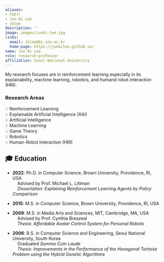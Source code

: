 ```yaml
---
aliases:
- 이준기
- Jun Ki Lee
- jklee
description: ''
image: images/junki-lee.jpg
links:
  email: jklee@bi.snu.ac.kr
  home-page: https://junkilee.github.io/
name: Jun Ki Lee
role: research-professor
affiliation: Seoul National University
---
```


My research focuses are in reinforcement learning especially in its explainability, machine learning, robotics, and humand robot interaction (HRI).

### <i class="fas fa-lightbulb"></i> Research Areas

💡 Reinforcement Learning  
💡 Explainable Artificial Intelligence (XAI)  
💡 Artificial Intelligence  
💡 Machine Learning  
💡 Game Theory  
💡 Robotics  
💡 Human-Robot Interaction (HRI)


## 🎓 Education

- **2022**: Ph.D. in Computer Science, Brown University, Providence, RI, USA  
  &nbsp;&nbsp;&nbsp;&nbsp;Advised by Prof. Michael L. Littman  
  &nbsp;&nbsp;&nbsp;&nbsp;*Dissertation: Explaining Reinforcement Learning Agents by Policy Comparison*

- **2015**: M.S. in Computer Science, Brown University, Providence, RI, USA  

- **2009**: M.S. in Media Arts and Sciences, MIT, Cambridge, MA, USA  
  &nbsp;&nbsp;&nbsp;&nbsp;Advised by Prof. Cynthia Breazeal  
  &nbsp;&nbsp;&nbsp;&nbsp;*Thesis: Affordable Avatar Control System for Personal Robots*

- **2006**: B.S. in Computer Science and Engineering, Seoul National University, South Korea  
  &nbsp;&nbsp;&nbsp;&nbsp;Graduated *Summa Cum Laude*  
  &nbsp;&nbsp;&nbsp;&nbsp;*Thesis: Improvements in the Performance of the Hexagonal Tortoise Problem using the Hybrid Genetic Algorithms*
